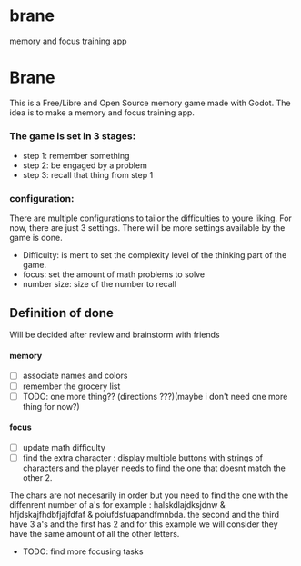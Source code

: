 # brane
memory and focus training app

# Brane
This is a Free/Libre and Open Source memory game made with Godot.
The idea is to make a memory and focus training app.
### The game is set in 3 stages:
- step 1: remember something
- step 2: be engaged by a problem
- step 3: recall that thing from step 1

### configuration:
There are multiple configurations to tailor the difficulties to youre liking.
For now, there are just 3 settings. There will be more settings available by the game is done.
- Difficulty: is ment to set the complexity level of the thinking part of the game.
- focus: set the amount of math problems to solve
- number size: size of the number to recall

## Definition of done
Will be decided after review and brainstorm with friends
#### memory
- [ ] associate names and colors
- [ ] remember the grocery list
- [ ] TODO: one more thing?? (directions ???)(maybe i don't need one more thing for now?)

#### focus
- [ ] update math difficulty
- [ ] find the extra character :
display multiple buttons with strings of characters and the player needs to find the one that doesnt match the other 2.

The chars are not necesarily in order but you need to find the one with the diffenrent number of a's for example : halskdlajdksjdnw & hfjdskajfhdbfjajfdfaf & poiufdsfuapandfmnbda.
the second and the third have 3 a's and the first has 2 and for this example we will consider they have the same amount of all the other letters.

- TODO: find more focusing tasks
